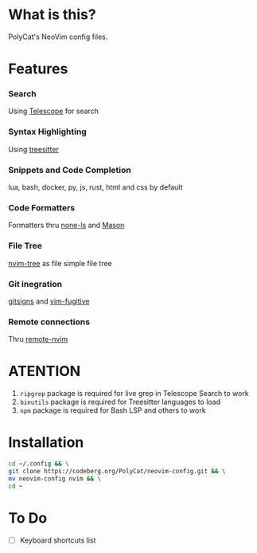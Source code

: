 # What is this?

PolyCat's NeoVim config files.

# Features

### Search
Using [Telescope](https://github.com/nvim-telescope/telescope.nvim) for search

### Syntax Highlighting
Using [treesitter](https://github.com/nvim-treesitter/nvim-treesitter)

### Snippets and Code Completion
lua, bash, docker, py, js, rust, html and css by default

### Code Formatters
Formatters thru [none-ls](https://github.com/nvimtools/none-ls.nvim) and [Mason](https://github.com/williamboman/mason.nvim)

### File Tree
[nvim-tree](https://github.com/nvim-tree/nvim-tree.lua) as file simple file tree

### Git inegration
[gitsigns](https://github.com/lewis6991/gitsigns.nvim) and [vim-fugitive](https://github.com/tpope/vim-fugitive)

### Remote connections
Thru [remote-nvim](https://github.com/amitds1997/remote-nvim.nvim)

# ATENTION
1. `ripgrep` package is required for live grep in Telescope Search to work
2. `binutils` package is required for Treesitter languages to load
3. `npm` package is required for Bash LSP and others to work

# Installation

```bash
cd ~/.config && \
git clone https://codeberg.org/PolyCat/neovim-config.git && \
mv neovim-config nvim && \
cd ~
```

# To Do

- [ ] Keyboard shortcuts list
